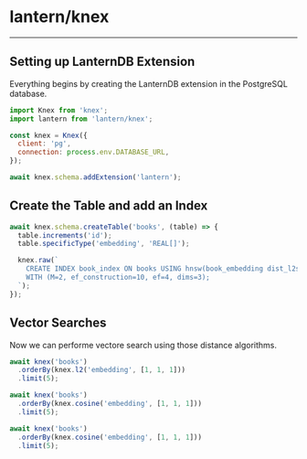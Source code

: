 # lantern/knex

---

## Setting up LanternDB Extension

Everything begins by creating the LanternDB extension in the PostgreSQL database.

```js
import Knex from 'knex';
import lantern from 'lantern/knex';

const knex = Knex({
  client: 'pg',
  connection: process.env.DATABASE_URL,
});

await knex.schema.addExtension('lantern');
```

## Create the Table and add an Index

```js
await knex.schema.createTable('books', (table) => {
  table.increments('id');
  table.specificType('embedding', 'REAL[]');

  knex.raw(`
    CREATE INDEX book_index ON books USING hnsw(book_embedding dist_l2sq_ops)
    WITH (M=2, ef_construction=10, ef=4, dims=3);
  `);
});
```

## Vector Searches

Now we can performe vectore search using those distance algorithms.

```js
await knex('books')
  .orderBy(knex.l2('embedding', [1, 1, 1]))
  .limit(5);

await knex('books')
  .orderBy(knex.cosine('embedding', [1, 1, 1]))
  .limit(5);

await knex('books')
  .orderBy(knex.cosine('embedding', [1, 1, 1]))
  .limit(5);
```
